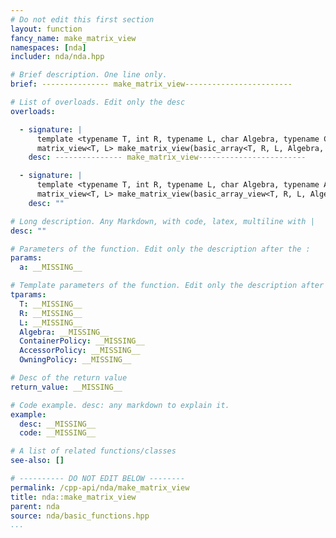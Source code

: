 ```yaml
---
# Do not edit this first section
layout: function
fancy_name: make_matrix_view
namespaces: [nda]
includer: nda/nda.hpp

# Brief description. One line only.
brief: --------------- make_matrix_view------------------------

# List of overloads. Edit only the desc
overloads:

  - signature: |
      template <typename T, int R, typename L, char Algebra, typename ContainerPolicy>
      matrix_view<T, L> make_matrix_view(basic_array<T, R, L, Algebra, ContainerPolicy> const &a)
    desc: --------------- make_matrix_view------------------------

  - signature: |
      template <typename T, int R, typename L, char Algebra, typename AccessorPolicy, typename OwningPolicy>
      matrix_view<T, L> make_matrix_view(basic_array_view<T, R, L, Algebra, AccessorPolicy, OwningPolicy> const &a)
    desc: ""

# Long description. Any Markdown, with code, latex, multiline with |
desc: ""

# Parameters of the function. Edit only the description after the :
params:
  a: __MISSING__

# Template parameters of the function. Edit only the description after the :
tparams:
  T: __MISSING__
  R: __MISSING__
  L: __MISSING__
  Algebra: __MISSING__
  ContainerPolicy: __MISSING__
  AccessorPolicy: __MISSING__
  OwningPolicy: __MISSING__

# Desc of the return value
return_value: __MISSING__

# Code example. desc: any markdown to explain it.
example:
  desc: __MISSING__
  code: __MISSING__

# A list of related functions/classes
see-also: []

# ---------- DO NOT EDIT BELOW --------
permalink: /cpp-api/nda/make_matrix_view
title: nda::make_matrix_view
parent: nda
source: nda/basic_functions.hpp
...
```


